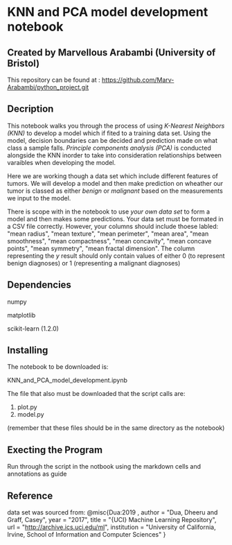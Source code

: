 # KNN and PCA model development notebook
## Created by Marvellous Arabambi (University of Bristol)
This repository can be found at : https://github.com/Marv-Arabambi/python_project.git

## Decription
This notebook walks you through the process of using *K-Nearest Neighbors (KNN)* to develop a model which if fited to a training data set. Using the model, decision boundaries can be decided and prediction made on what class a sample falls. *Principle components analysis (PCA)* is conducted alongside the KNN inorder to take into consideration relationships between varaibles when developing the model. 

Here we are working though a data set which include different features of tumors. We will develop a model and then make prediction on wheather our tumor is classed as either _benign_ or _malignant_ based on the measurements we input to the model. 

There is scope with in the notebook to use *your own data set* to form a model and then makes some predictions. Your data set must be formated in a CSV file correctly. However, your columns should include thoese labled: "mean radius", "mean texture", "mean perimeter", "mean area", "mean smoothness", "mean compactness", "mean concavity", "mean concave points", "mean symmetry", "mean fractal dimension". The column representing the $y$ result should only contain values of either 0 (to represent benign diagnoses) or 1 (representing a malignant diagnoses)

## Dependencies
numpy

matplotlib

scikit-learn (1.2.0)

## Installing
The notebook to be downloaded is:

KNN_and_PCA_model_development.ipynb

The file that also must be downloaded that the script calls are:

1. plot.py
2. model.py

(remember that these files should be in the same directory as the notebook)

## Execting the Program

Run through the script in the notbook using the markdown cells and annotations as guide

## Reference
data set was sourced from:
@misc{Dua:2019 ,
author = "Dua, Dheeru and Graff, Casey",
year = "2017",
title = "{UCI} Machine Learning Repository",
url = "http://archive.ics.uci.edu/ml",
institution = "University of California, Irvine, School of Information and Computer Sciences" }


